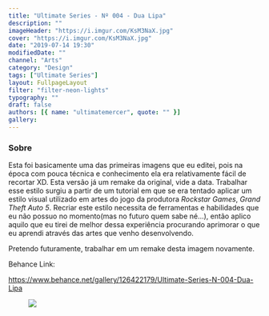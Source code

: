 ```yaml
---
title: "Ultimate Series - Nº 004 - Dua Lipa"
description: ""
imageHeader: "https://i.imgur.com/KsM3NaX.jpg"
cover: "https://i.imgur.com/KsM3NaX.jpg"
date: "2019-07-14 19:30"
modifiedDate: ""
channel: "Arts"
category: "Design"
tags: ["Ultimate Series"]
layout: FullpageLayout
filter: "filter-neon-lights"
typography: ""
draft: false
authors: [{ name: "ultimatemercer", quote: "" }]
gallery:
---
```


### Sobre

Esta foi basicamente uma das primeiras imagens que eu editei, pois na época com pouca técnica e conhecimento ela era relativamente fácil de recortar XD. Esta versão já um remake da original, vide a data. Trabalhar esse estilo surgiu a partir de um tutorial em que se era tentado aplicar um estilo visual utilizado em artes do jogo da produtora _Rockstar Games_, _Grand Theft Auto 5_. Recriar este estilo necessita de ferramentas e habilidades que eu não possuo no momento(mas no futuro quem sabe né...), então aplico aquilo que eu tirei de melhor dessa experiência procurando aprimorar o que eu aprendi através das artes que venho desenvolvendo.

Pretendo futuramente, trabalhar em um remake desta imagem novamente.

Behance Link:

https://www.behance.net/gallery/126422179/Ultimate-Series-N-004-Dua-Lipa

<figure>
<img src="https://i.imgur.com/KsM3NaX.jpg" className="max-w-none mx-auto block"/>
</figure>
